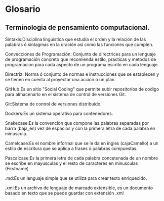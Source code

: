 # Glosario
## Terminologia de pensamiento computacional.

Sintaxis:Disciplina linguistica que estudia el orden y la relación de las palabras ó sintagmas en la oración así como las funciones que cumplen.

Convecciones de Programación: Conjunto de directrices para un lenguaje de programación concreto que recomienda estilo, practicas y metodos de programacion para cada aspecto de un programa escrito en cada lenguaje.

Directriz: Norma ó conjunto de normas e instrucciones que se establecen y se tienen en cuenta al proyectar una acción ó un plan.

GitHub:Es un sitio "Social Coding" que permite subir repositorios de codigo para almacenarlo en el sistema de control de versiones Git.

Git:Sistema de control de versiones distribuido.

Dockers:Es un sistema operativo para contenedores.

Snakecase:Es la convencion que compone las palabras separadas por barra (baja_en) vez de espacios y con la primera letra de cada palabra en minuscula.

Camelcase:Es el nombre informal que se le da en ingles (cajaCamello) a un estilo de escritura que se aplica a frases ó palabras compuestas.

Pascalcase:Es la primera letra de cada palabra concatenada de un nombre se escribe en mayusculas y el resto de caracteres en minusculas (Firstname)

.md:Es un lenguaje simple que se utiliza para crear texto enriquecido.

.xml:Es un archivo de lenguaje de marcado extensible, es un documento basado en texto que se puede guardar con extensión .xml




